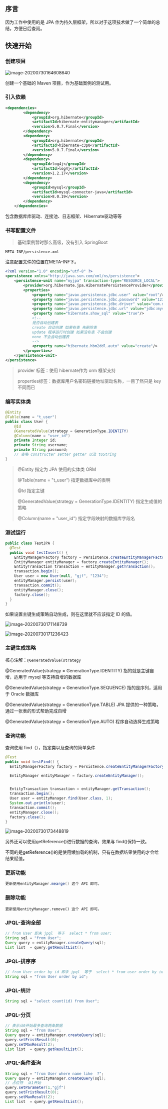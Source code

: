 ## 序言

因为工作中使用的是 JPA 作为持久层框架，所以对于这项技术做了一个简单的总结，方便日后查阅。



## 快速开始

### 创建项目

![image-20200730164608640](assets/image-20200730164608640.png)

创建一个基础的 Maven 项目，作为基础案例的测试用。

### 引入依赖

~~~xml
<dependencies>
        <dependency>
            <groupId>org.hibernate</groupId>
            <artifactId>hibernate-entitymanager</artifactId>
            <version>5.0.7.Final</version>
        </dependency>
        <dependency>
            <groupId>org.hibernate</groupId>
            <artifactId>hibernate-c3p0</artifactId>
            <version>5.0.7.Final</version>
        </dependency>
        <dependency>
            <groupId>log4j</groupId>
            <artifactId>log4j</artifactId>
            <version>1.2.17</version>
        </dependency>
        <dependency>
            <groupId>mysql</groupId>
            <artifactId>mysql-connector-java</artifactId>
            <version>8.0.19</version>
        </dependency>
    </dependencies>
~~~

包含数据库库驱动、连接池、日志框架、Hibernate驱动等等

### 书写配置文件

> 基础案例暂时那么高级，没有引入 SpringBoot

`META-INF/persistence.xml`

注意配置文件的位置在META-INF下。

~~~xml
<?xml version="1.0" encoding="utf-8" ?>
<persistence xmlns="http://java.sun.com/xml/ns/persistence">
    <persistence-unit name="myjpa" transaction-type="RESOURCE_LOCAL">
        <provider>org.hibernate.jpa.HibernatePersistenceProvider</provider>
        <properties>
            <property name="javax.persistence.jdbc.user" value="root"/>
            <property name="javax.persistence.jdbc.password" value="12345678"/>
            <property name="javax.persistence.jdbc.driver" value="com.mysql.jdbc.Driver"/>
            <property name="javax.persistence.jdbc.url" value="jdbc:mysql:///jpstest"/>
            <property name="hibernate.show_sql" value="true"/>
            <!--
            是否自动创建表
            create 自动创建 如果有表 先删除表
            update 程序运行时创建 如果没有表 不会创建
            none 不会自动创建表
            -->
            <property name="hibernate.hbm2ddl.auto" value="create"/>
        </properties>
    </persistence-unit>
</persistence>
~~~

> provider 标签：使用 hibernate作为 orm 框架支持
>
> properties标签：数据库用户名密码链接地址驱动名称，一目了然只是 key 不同而已



### 编写实体类

~~~java
@Entity
@Table(name = "t_user")
public class User {
    @Id
    @GeneratedValue(strategy = GenerationType.IDENTITY)
    @Column(name = "user_id")
    private Integer id;
    private String username;
    private String password;
    // 省略 constructer setter getter 以及 toString
}
~~~

> @Entity 指定为 JPA 使用的实体类 ORM
>
> @Table(name = "t_user") 指定数据库中的表明
>
>  @Id 指定主键
>
>  @GeneratedValue(strategy = GenerationType.IDENTITY) 指定生成值的策略
>
>  @Column(name = "user_id") 指定字段映射的数据库字段名



### 测试运行

~~~java
public class TestJPA {
  @Test
  public void testInsert() {
    EntityManagerFactory factory = Persistence.createEntityManagerFactory("myjpa");
    EntityManager entityManager = factory.createEntityManager();
    EntityTransaction transaction = entityManager.getTransaction();
    transaction.begin();
    User user = new User(null, "gjf", "1234");
    entityManager.persist(user);
    transaction.commit();
    entityManager.close();
    factory.close();
  }
}
~~~

如果设置主键生成策略自动生成，则在这里就不应该指定 ID 的值。

![image-20200730171148739](assets/image-20200730171148739.png)

![image-20200730171236423](assets/image-20200730171236423.png)



###  主键生成策略

核心注解：`@GeneratedValue(strategy`

@GeneratedValue(strategy = GenerationType.IDENTITY) 指的就是主键自增，适用于 mysql 等支持自增的数据库

@GeneratedValue(strategy = GenerationType.SEQUENCE) 指的是序列，适用于 Oracle 数据库

@GeneratedValue(strategy = GenerationType.TABLE) JPA 提供的一种策略，通过一张表的形式帮助完成自增

@GeneratedValue(strategy = GenerationType.AUTO) 程序自动选择生成策略



### 查询功能

查询使用 find（），指定类以及查询的简单条件

~~~java
@Test
public void testFind() {
  EntityManagerFactory factory = Persistence.createEntityManagerFactory("myjpa");

  EntityManager entityManager = factory.createEntityManager();


  EntityTransaction transaction = entityManager.getTransaction();
  transaction.begin();
  User user = entityManager.find(User.class, 1);
  System.out.println(user);
  transaction.commit();
  entityManager.close();
  factory.close();
}
~~~

![image-20200730173448819](assets/image-20200730173448819.png)

另外还可以使用getReference()进行数据的查询，效果与 find()保持一致。

不同的是getReference()的是使用懒加载的机制，只有在数据结果使用的才会给结果赋值。

### 更新功能

~~~java
更新使用entityManager.mearge() 这个 API 即可。
~~~

### 删除功能

~~~
更新使用entityManager.remove() 这个 API 即可。
~~~

### JPQL-查询全部

~~~java
// from User 即未 jpql  等于  select * from user;
String sql = "from User";
Query query = entityManager.createQuery(sql);
List list  = query.getResultList();
~~~

### JPQL-排序序

~~~java
// from User order by id 即未 jpql  等于  select * from user order by id; 此处 ID 需要和 User 的中字段保持一致
String sql = "from User order by id";
~~~

### JPQL-统计

~~~java
String sql = "select count(id) from User";
~~~

### JPQL-分页

~~~java
// 表示从0开始最多查询两条数据
String sql = "from User";
Query query = entityManager.createQuery(sql);
query.setFristResult(0);
query.setMaxResult(2);
List list  = query.getResultList();
~~~

### JPQL-条件查询

~~~java
String sql = "from User where name like  ?";
Query query = entityManager.createQuery(sql);
// 占位符  从1开始
query.setParameter(1,"gjf")
query.setFristResult(0);
query.setMaxResult(2);
List list  = query.getResultList();
~~~

